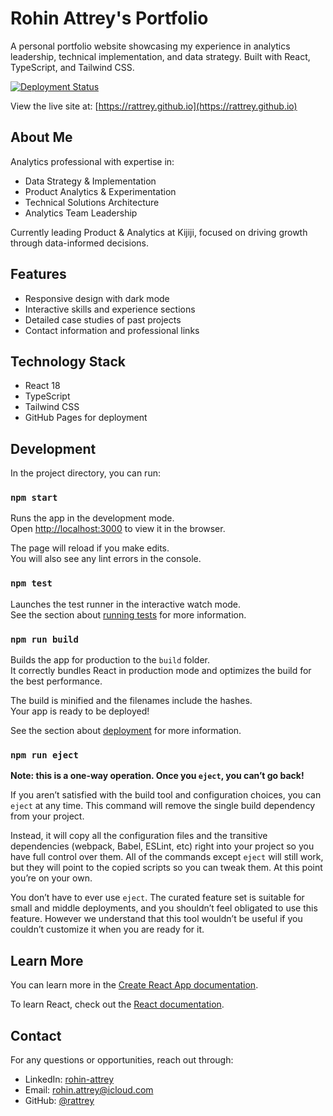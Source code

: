 # Rohin Attrey's Portfolio

A personal portfolio website showcasing my experience in analytics leadership, technical implementation, and data strategy. Built with React, TypeScript, and Tailwind CSS.

[![Deployment Status](https://github.com/rattrey/rattrey.github.io/actions/workflows/deploy.yml/badge.svg)](https://github.com/rattrey/rattrey.github.io/actions/workflows/deploy.yml)

View the live site at: [https://rattrey.github.io](https://rattrey.github.io)

## About Me

Analytics professional with expertise in:
- Data Strategy & Implementation
- Product Analytics & Experimentation  
- Technical Solutions Architecture
- Analytics Team Leadership

Currently leading Product & Analytics at Kijiji, focused on driving growth through data-informed decisions.

## Features

- Responsive design with dark mode
- Interactive skills and experience sections
- Detailed case studies of past projects
- Contact information and professional links

## Technology Stack

- React 18
- TypeScript
- Tailwind CSS
- GitHub Pages for deployment

## Development

In the project directory, you can run:

### `npm start`

Runs the app in the development mode.\
Open [http://localhost:3000](http://localhost:3000) to view it in the browser.

The page will reload if you make edits.\
You will also see any lint errors in the console.

### `npm test`

Launches the test runner in the interactive watch mode.\
See the section about [running tests](https://facebook.github.io/create-react-app/docs/running-tests) for more information.

### `npm run build`

Builds the app for production to the `build` folder.\
It correctly bundles React in production mode and optimizes the build for the best performance.

The build is minified and the filenames include the hashes.\
Your app is ready to be deployed!

See the section about [deployment](https://facebook.github.io/create-react-app/docs/deployment) for more information.

### `npm run eject`

**Note: this is a one-way operation. Once you `eject`, you can’t go back!**

If you aren’t satisfied with the build tool and configuration choices, you can `eject` at any time. This command will remove the single build dependency from your project.

Instead, it will copy all the configuration files and the transitive dependencies (webpack, Babel, ESLint, etc) right into your project so you have full control over them. All of the commands except `eject` will still work, but they will point to the copied scripts so you can tweak them. At this point you’re on your own.

You don’t have to ever use `eject`. The curated feature set is suitable for small and middle deployments, and you shouldn’t feel obligated to use this feature. However we understand that this tool wouldn’t be useful if you couldn’t customize it when you are ready for it.

## Learn More

You can learn more in the [Create React App documentation](https://facebook.github.io/create-react-app/docs/getting-started).

To learn React, check out the [React documentation](https://reactjs.org/).

## Contact

For any questions or opportunities, reach out through:
- LinkedIn: [rohin-attrey](https://www.linkedin.com/in/rohin-attrey/)
- Email: rohin.attrey@icloud.com
- GitHub: [@rattrey](https://github.com/rattrey)
